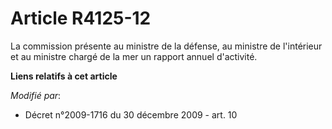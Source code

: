# Article R4125-12

La commission présente    au ministre de la défense, au ministre de l'intérieur et au ministre chargé de la mer un rapport
annuel d'activité.

**Liens relatifs à cet article**

_Modifié par_:

  - Décret n°2009-1716 du 30 décembre 2009 - art. 10
